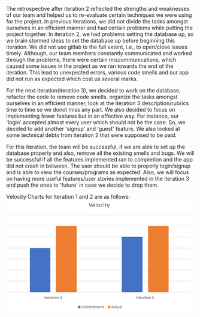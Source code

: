 The retrospective after iteration 2 reflected the strengths and weaknesses of our team and helped us to re-evaluate certain techniques we were using for the project. In previous iterations, we did not divide the tasks amongst ourselves in an efficient manner and had certain problems while putting the project together. In iteration 2, we had problems setting the database up, so we brain stormed ideas to set the database up before beginning this iteration. We did not use gitlab to the full extent, i.e., to open/close issues timely. Although, our team members constantly communicated and worked through the problems, there were certain miscommunications, which caused some issues in the project as we ran towards the end of the iteration. This lead to unexpected errors, various code smells and our app did not run as expected which cost us several marks. 

For the next iteration(iteration 3), we decided to work on the database, refactor the code to remove code smells, organize the tasks amongst ourselves in an efficient manner, look at the iteration 3 description/rubrics time to time so we donot miss any part. We also decided to focus on implementing fewer features but in an effective way. For instance, our 'login' accepted almost every user which should not be the case. So, we decided to add another 'signup' and 'guest' feature. We also looked at some technical debts from iteration 2 that were supposed to be paid. 

For this iteration, the team will be successful, if we are able to set up the database properly and also, remove all the existing smells and bugs. We will be successful if all the features implemented ran to completion and the app did not crash in between. The user should be able to properly login/signup and is able to view the courses/programs as expected. Also, we will focus on having more useful features/user stories implemented in the iteration 3 and push the ones to 'future' in case we decide to drop them.

Velocity Charts for iteration 1 and 2 are as follows:
![Velocity chart](VC12.PNG)
